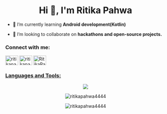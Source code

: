 <h1 align="center">Hi 👋, I'm Ritika Pahwa</h1>



- 🌱 I’m currently learning **Android development(Kotlin)**

- 🤝 I’m looking to collaborate on **hackathons and open-source projects.**


<h3 align="left">Connect with me:</h3>
<p align="left">
<a href="https://twitter.com/ritikapahwa4444" target="blank"><img align="center" src="https://raw.githubusercontent.com/rahuldkjain/github-profile-readme-generator/master/src/images/icons/Social/twitter.svg" alt="ritikapahwa4444" height="30" width="40" /></a>
<a href="https://linkedin.com/in/ritikapahwa4444" target="blank"><img align="center" src="https://raw.githubusercontent.com/rahuldkjain/github-profile-readme-generator/master/src/images/icons/Social/linked-in-alt.svg" alt="ritikapahwa4444" height="30" width="40" /></a>
<a href="https://medium.com/@RitikaPahwa4444" target="blank"><img align = "center" height="30" width="40" src="https://cdn.jsdelivr.net/npm/simple-icons@v8/icons/medium.svg"  alt="RitikaPahwa4444" />

</p>

<h3 align="left">Languages and Tools:</h3>
<p align="center">
  <a href="https://skillicons.dev">
    <img src="https://skillicons.dev/icons?i=git,androidstudio,kotlin,cpp,dart,flutter,figma,github,gradle,java,linux,mysql,py,r,unity" />
  </a>
</p>

<p align="center"><img align="center" src="https://github-readme-stats.vercel.app/api?username=ritikapahwa4444&show_icons=true&locale=en" alt="ritikapahwa4444" /></p>

<p align="center"><img align="center" src="https://github-readme-streak-stats.herokuapp.com/?user=ritikapahwa4444&" alt="ritikapahwa4444" /></p>

